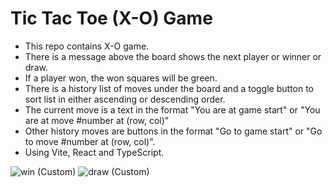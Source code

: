 # Tic Tac Toe (X-O) Game
- This repo contains X-O game.
- There is a message above the board shows the next player or winner or draw.
- If a player won, the won squares will be green.
- There is a history list of moves under the board and a toggle button to sort list in either ascending or descending order.
- The current move is a text in the format "You are at game start" or "You are at move #number at (row, col)"
- Other history moves are buttons in the format "Go to game start" or "Go to move #number at (row, col)".
- Using Vite, React and TypeScript.

![win (Custom)](https://github.com/engrBassel/x-o-game/assets/142447184/b32ed20d-48be-4373-8fd9-dde400f3cfbf)
![draw (Custom)](https://github.com/engrBassel/x-o-game/assets/142447184/66808777-6029-4064-af52-007954219393)
